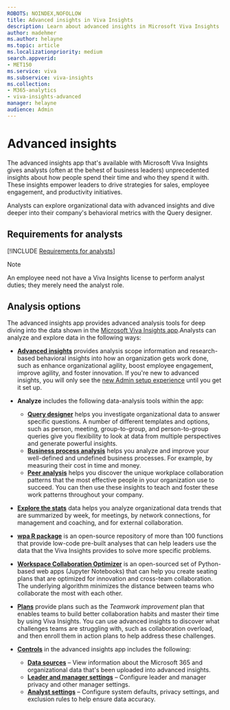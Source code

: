 ```yaml
---
ROBOTS: NOINDEX,NOFOLLOW
title: Advanced insights in Viva Insights
description: Learn about advanced insights in Microsoft Viva Insights
author: madehmer
ms.author: helayne
ms.topic: article
ms.localizationpriority: medium 
search.appverid:
- MET150
ms.service: viva 
ms.subservice: viva-insights 
ms.collection: 
- M365-analytics
- viva-insights-advanced
manager: helayne
audience: Admin
---
```


# Advanced insights

The advanced insights app that's available with Microsoft Viva Insights gives analysts (often at the behest of business leaders) unprecedented insights about how people spend their time and who they spend it with. These insights empower leaders to drive strategies for sales, employee engagement, and productivity initiatives.

Analysts can explore organizational data with advanced insights and dive deeper into their company's behavioral metrics with the Query designer.

## Requirements for analysts

[!INCLUDE [Requirements for analysts](../includes/analyst-requirements.md)]

>[!Note]
>An employee need not have a Viva Insights license to perform analyst duties; they merely need the analyst role.

## Analysis options

The advanced insights app provides advanced analysis tools for deep diving into the data shown in the [Microsoft Viva Insights app](https://insights.office.com/VivaInsights/).Analysts can analyze and explore data in the following ways:

* [**Advanced insights**](../use/insights.md) provides analysis scope information and research-based behavioral insights into how an organization gets work done, such as enhance organizational agility, boost employee engagement, improve agility, and foster innovation. If you're new to advanced insights, you will only see the [new Admin setup experience](../setup/set-up-Workplace-Analytics.md) until you get it set up.
* **Analyze** includes the following data-analysis tools within the app:

  * [**Query designer**](../tutorials/query-designer.md) helps you investigate organizational data to answer specific questions. A number of different templates and options, such as person, meeting, group-to-group, and person-to-group queries give you flexibility to look at data from multiple perspectives and generate powerful insights.
  * [**Business process analysis**](../tutorials/analyze-business-processes.md) helps you analyze and improve your well-defined and undefined business processes. For example, by measuring their cost in time and money.
  * [**Peer analysis**](../use/peer-analysis.md) helps you discover the unique workplace collaboration patterns that the most effective people in your organization use to succeed. You can then use these insights to teach and foster these work patterns throughout your company.

* [**Explore the stats**](../use/explore-intro.md) data helps you analyze organizational data trends that are summarized by week, for meetings, by network connections, for management and coaching, and for external collaboration.
* [**wpa R package**](../tutorials/wpa-r-package.md) is an open-source repository of more than 100 functions that provide low-code pre-built analyses that can help leaders use the data that the Viva Insights provides to solve more specific problems.
* [**Workspace Collaboration Optimizer**](../use/wsplan.md) is an open-sourced set of Python-based web apps (Jupyter Notebooks) that can help you create seating plans that are optimized for innovation and cross-team collaboration. The underlying algorithm minimizes the distance between teams who collaborate the most with each other.
* [**Plans**](../tutorials/solutionsv2-intro.md) provide plans such as the _Teamwork improvement_ plan that enables teams to build better collaboration habits and master their time by using Viva Insights. You can use advanced insights to discover what challenges teams are struggling with, such as collaboration overload, and then enroll them in action plans to help address these challenges.
* [**Controls**](../use/settings.md) in the advanced insights app includes the following:

  * [**Data sources**](../use/settings.md#data-sources) – View information about the Microsoft 365 and organizational data that's been uploaded into advanced insights.
  * [**Leader and manager settings**](../use/settings.md#leader-and-manager-settings) – Configure leader and manager privacy and other manager settings.
  * [**Analyst settings**](../use/settings.md#analyst-settings) – Configure system defaults, privacy settings, and exclusion rules to help ensure data accuracy.
